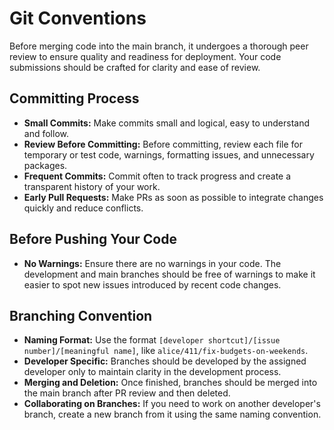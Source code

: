# Git Conventions

Before merging code into the main branch, it undergoes a thorough peer review to ensure quality and readiness for deployment. Your code submissions should be crafted for clarity and ease of review.

## Committing Process

- **Small Commits:** Make commits small and logical, easy to understand and follow.
- **Review Before Committing:** Before committing, review each file for temporary or test code, warnings, formatting issues, and unnecessary packages.
- **Frequent Commits:** Commit often to track progress and create a transparent history of your work.
- **Early Pull Requests:** Make PRs as soon as possible to integrate changes quickly and reduce conflicts.

## Before Pushing Your Code

- **No Warnings:** Ensure there are no warnings in your code. The development and main branches should be free of warnings to make it easier to spot new issues introduced by recent code changes.

## Branching Convention

- **Naming Format:** Use the format `[developer shortcut]/[issue number]/[meaningful name]`, like `alice/411/fix-budgets-on-weekends`.
- **Developer Specific:** Branches should be developed by the assigned developer only to maintain clarity in the development process.
- **Merging and Deletion:** Once finished, branches should be merged into the main branch after PR review and then deleted.
- **Collaborating on Branches:** If you need to work on another developer's branch, create a new branch from it using the same naming convention.
